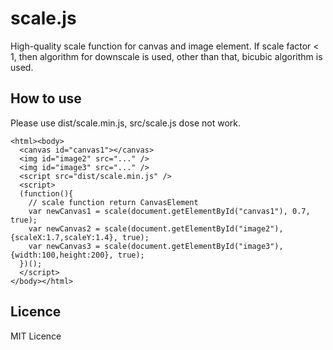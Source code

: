 # scale.js
High-quality scale function for canvas and image element.
If scale factor < 1, then algorithm for downscale is used, other than that, bicubic algorithm is used.

## How to use
Please use dist/scale.min.js, src/scale.js dose not work.

    <html><body>
      <canvas id="canvas1"></canvas>
      <img id="image2" src="..." />
      <img id="image3" src="..." />
      <script src="dist/scale.min.js" />
      <script>
      (function(){
        // scale function return CanvasElement
        var newCanvas1 = scale(document.getElementById("canvas1"), 0.7, true);
        var newCanvas2 = scale(document.getElementById("image2"), {scaleX:1.7,scaleY:1.4}, true);
        var newCanvas3 = scale(document.getElementById("image3"), {width:100,height:200}, true);
      })();
      </script>
    </body></html>

## Licence
MIT Licence
